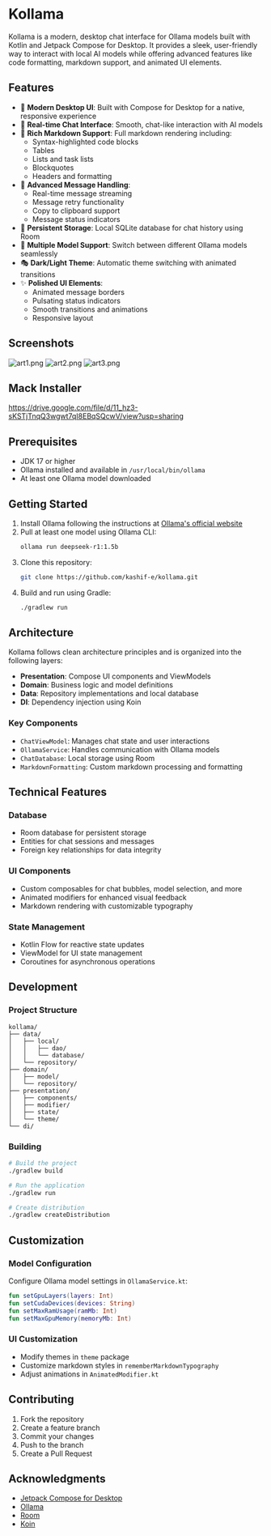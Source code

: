 # Kollama

Kollama is a modern, desktop chat interface for Ollama models built with Kotlin and Jetpack Compose for Desktop. It provides a sleek, user-friendly way to interact with local AI models while offering advanced features like code formatting, markdown support, and animated UI elements.

## Features

- 🚀 **Modern Desktop UI**: Built with Compose for Desktop for a native, responsive experience
- 💬 **Real-time Chat Interface**: Smooth, chat-like interaction with AI models
- 🎨 **Rich Markdown Support**: Full markdown rendering including:
    - Syntax-highlighted code blocks
    - Tables
    - Lists and task lists
    - Blockquotes
    - Headers and formatting
- 🔄 **Advanced Message Handling**:
    - Real-time message streaming
    - Message retry functionality
    - Copy to clipboard support
    - Message status indicators
- 💾 **Persistent Storage**: Local SQLite database for chat history using Room
- 🎯 **Multiple Model Support**: Switch between different Ollama models seamlessly
- 🎭 **Dark/Light Theme**: Automatic theme switching with animated transitions
- ✨ **Polished UI Elements**:
    - Animated message borders
    - Pulsating status indicators
    - Smooth transitions and animations
    - Responsive layout


## Screenshots

![art1.png](art/art1.png)
![art2.png](art/art2.png)
![art3.png](art/art3.png)

## Mack Installer

https://drive.google.com/file/d/11_hz3-sKSTjTnqQ3wgwt7qI8EBqSQcwV/view?usp=sharing
## Prerequisites

- JDK 17 or higher
- Ollama installed and available in `/usr/local/bin/ollama`
- At least one Ollama model downloaded

## Getting Started

1. Install Ollama following the instructions at [Ollama's official website](https://ollama.ai)
2. Pull at least one model using Ollama CLI:
   ```bash
   ollama run deepseek-r1:1.5b
   ```
3. Clone this repository:
   ```bash
   git clone https://github.com/kashif-e/kollama.git
   ```
4. Build and run using Gradle:
   ```bash
   ./gradlew run
   ```

## Architecture

Kollama follows clean architecture principles and is organized into the following layers:

- **Presentation**: Compose UI components and ViewModels
- **Domain**: Business logic and model definitions
- **Data**: Repository implementations and local database
- **DI**: Dependency injection using Koin

### Key Components

- `ChatViewModel`: Manages chat state and user interactions
- `OllamaService`: Handles communication with Ollama models
- `ChatDatabase`: Local storage using Room
- `MarkdownFormatting`: Custom markdown processing and formatting

## Technical Features

### Database

- Room database for persistent storage
- Entities for chat sessions and messages
- Foreign key relationships for data integrity

### UI Components

- Custom composables for chat bubbles, model selection, and more
- Animated modifiers for enhanced visual feedback
- Markdown rendering with customizable typography

### State Management

- Kotlin Flow for reactive state updates
- ViewModel for UI state management
- Coroutines for asynchronous operations

## Development

### Project Structure

```
kollama/
├── data/
│   ├── local/
│   │   ├── dao/
│   │   └── database/
│   └── repository/
├── domain/
│   ├── model/
│   └── repository/
├── presentation/
│   ├── components/
│   ├── modifier/
│   ├── state/
│   └── theme/
└── di/
```

### Building

```bash
# Build the project
./gradlew build

# Run the application
./gradlew run

# Create distribution
./gradlew createDistribution
```

## Customization

### Model Configuration

Configure Ollama model settings in `OllamaService.kt`:

```kotlin
fun setGpuLayers(layers: Int)
fun setCudaDevices(devices: String)
fun setMaxRamUsage(ramMb: Int)
fun setMaxGpuMemory(memoryMb: Int)
```

### UI Customization

- Modify themes in `theme` package
- Customize markdown styles in `rememberMarkdownTypography`
- Adjust animations in `AnimatedModifier.kt`

## Contributing

1. Fork the repository
2. Create a feature branch
3. Commit your changes
4. Push to the branch
5. Create a Pull Request


## Acknowledgments

- [Jetpack Compose for Desktop](https://www.jetbrains.com/lp/compose-desktop/)
- [Ollama](https://ollama.ai)
- [Room](https://developer.android.com/jetpack/androidx/releases/room)
- [Koin](https://insert-koin.io)
